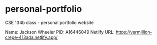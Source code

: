 # personal-portfolio
CSE 134b class - personal portfolio website

Name: Jackson Wheeler
PID: A16446049
Netlify URL: https://vermillion-crepe-413ada.netlify.app/
